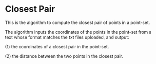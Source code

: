 # Closest Pair

This is the algorithm to compute the closest pair of points in a point-set. 

The algorithm inputs the coordinates of the points in the point-set from a text whose format matches the txt files uploaded, and output:

(1) the coordinates of a closest pair in the point-set.

(2) the distance between the two points in the closest pair.
